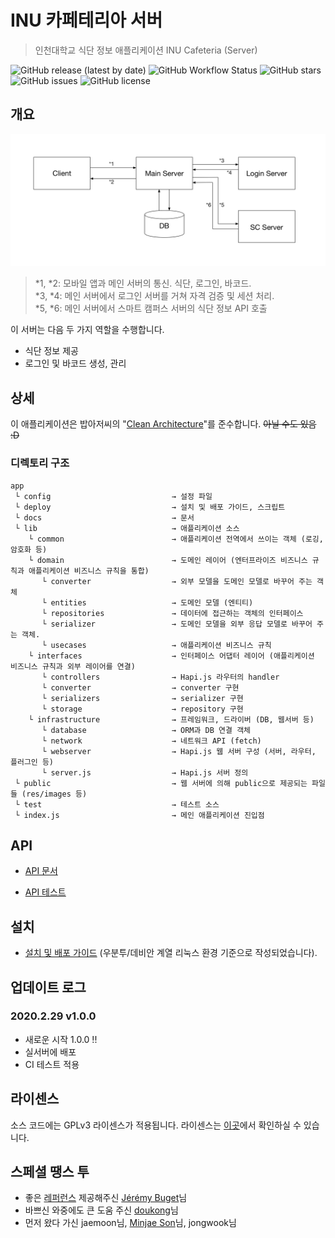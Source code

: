 # INU 카페테리아 서버

> 인천대학교 식단 정보 애플리케이션 INU Cafeteria (Server)

![GitHub release (latest by date)](https://img.shields.io/github/v/release/inu-appcenter/cafeteria-server)
![GitHub Workflow Status](https://img.shields.io/github/workflow/status/inu-appcenter/cafeteria-server/Node.js%20CI)
![GitHub stars](https://img.shields.io/github/stars/inu-appcenter/cafeteria-server?style=shield)
![GitHub issues](https://img.shields.io/github/issues/inu-appcenter/cafeteria-server)
![GitHub license](https://img.shields.io/github/license/inu-appcenter/cafeteria-server)


## 개요

![architecture](/docs/architecture.jpeg)
> \*1, \*2: 모바일 앱과 메인 서버의 통신. 식단, 로그인, 바코드.    
> \*3, \*4: 메인 서버에서 로그인 서버를 거쳐 자격 검증 및 세션 처리.    
> \*5, \*6: 메인 서버에서 스마트 캠퍼스 서버의 식단 정보 API 호출

이 서버는 다음 두 가지 역할을 수행합니다.

- 식단 정보 제공
- 로그인 및 바코드 생성, 관리

## 상세

이 애플리케이션은 밥아저씨의 "[Clean Architecture](https://blog.cleancoder.com/uncle-bob/2012/08/13/the-clean-architecture.html)"를 준수합니다. ~~아닐 수도 있음 :D~~

### 디렉토리 구조

~~~
app
 └ config                           → 설정 파일
 └ deploy                           → 설치 및 배포 가이드, 스크립트
 └ docs                             → 문서
 └ lib                              → 애플리케이션 소스
    └ common   	                    → 애플리케이션 전역에서 쓰이는 객체 (로깅, 암호화 등)
    └ domain   	                    → 도메인 레이어 (엔터프라이즈 비즈니스 규칙과 애플리케이션 비즈니스 규칙을 통합)
       └ converter                  → 외부 모델을 도메인 모델로 바꾸어 주는 객체
       └ entities                   → 도메인 모델 (엔티티)
       └ repositories               → 데이터에 접근하는 객체의 인터페이스
       └ serializer                 → 도메인 모델을 외부 응답 모델로 바꾸어 주는 객체.
       └ usecases                   → 애플리케이션 비즈니스 규칙
    └ interfaces                    → 인터페이스 어댑터 레이어 (애플리케이션 비즈니스 규칙과 외부 레이어를 연결)
       └ controllers                → Hapi.js 라우터의 handler
       └ converter                  → converter 구현
       └ serializers                → serializer 구현
       └ storage                    → repository 구현
    └ infrastructure                → 프레임워크, 드라이버 (DB, 웹서버 등)
       └ database                   → ORM과 DB 연결 객체
       └ network                    → 네트워크 API (fetch)
       └ webserver                  → Hapi.js 웹 서버 구성 (서버, 라우터, 플러그인 등)
       └ server.js                  → Hapi.js 서버 정의
 └ public                           → 웹 서버에 의해 public으로 제공되는 파일들 (res/images 등)
 └ test                             → 테스트 소스
 └ index.js                         → 메인 애플리케이션 진입점
~~~

## API

- [API 문서](/docs/API.md)

- [API 테스트](http://ec2-52-79-48-231.ap-northeast-2.compute.amazonaws.com:4869/documentation#/)

## 설치

- [설치 및 배포 가이드](/deploy) (우분투/데비안 계열 리눅스 환경 기준으로 작성되었습니다).

## 업데이트 로그

### 2020.2.29 v1.0.0
- 새로운 시작 1.0.0 !!
- 실서버에 배포
- CI 테스트 적용

## 라이센스

소스 코드에는 GPLv3 라이센스가 적용됩니다. 라이센스는 [이곳](/LICENSE)에서 확인하실 수 있습니다.

## 스페셜 땡스 투

- 좋은 [레퍼런스](https://github.com/jbuget/nodejs-clean-architecture-app) 제공해주신 [Jérémy Buget](https://github.com/jbuget)님
- 바쁘신 와중에도 큰 도움 주신 [doukong](https://github.com/doukong)님
- 먼저 왔다 가신 jaemoon님, [Minjae Son](https://github.com/bungabear)님, jongwook님
